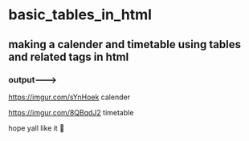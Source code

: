 # basic_tables_in_html

## making a calender and timetable using tables and related tags in html

### output--->

https://imgur.com/sYnHoek calender

https://imgur.com/8QBqdJ2 timetable

hope yall like it 💜

